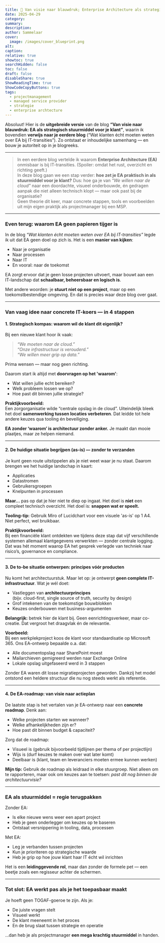 ```yaml
---
title: 📐 Van visie naar blauwdruk; Enterprise Architecture als strategisch stuurmiddel voor je klant 🚀
date: 2025-04-29
category:
summary:
description: 
author: Sammelaar
cover:
  image: /images/cover_blueprint.png
alt:
caption:
relative: true
showtoc: true
searchHidden: false
toc: false
draft: false
disableShare: true
ShowReadingTime: true
ShowCodeCopyButtons: true
tags:
  - projectmanagement
  - managed service provider
  - strategie
  - enterprise archtecture
---
```

Absoluut! Hier is de **uitgebreide versie** van de blog **“Van visie naar blauwdruk: EA als strategisch stuurmiddel voor je klant”**, waarin ik bovendien **verwijs naar je eerdere blog** (“Wat klanten écht moeten weten over EA bij IT-transities”). Zo ontstaat er inhoudelijke samenhang — en bouw je autoriteit op in je blogreeks.

---
> In een eerdere blog vertelde ik waarom **Enterprise Architecture (EA)** onmisbaar is bij IT-transities. (Spoiler: omdat het rust, overzicht en richting geeft.)  
> In deze blog gaan we een stap verder: **hoe zet je EA praktisch in als stuurmiddel voor je klant?** Dus: hoe ga je van *"We willen naar de cloud"* naar een doordachte, visueel onderbouwde, én gedragen aanpak die niet alleen technisch klopt — maar ook past bij de organisatie?  
> Geen theorie dit keer, maar concrete stappen, tools en voorbeelden uit mijn eigen praktijk als projectmanager bij een MSP.

---

### Even terug: waarom EA geen papieren tijger is

In de blog *“Wat klanten écht moeten weten over EA bij IT-transities”* legde ik uit dat EA geen doel op zich is. Het is een **manier van kijken**:  
- Naar je organisatie  
- Naar processen  
- Naar IT  
- En vooral: naar de toekomst

EA zorgt ervoor dat je geen losse projecten uitvoert, maar bouwt aan een IT-landschap dat **schaalbaar, beheersbaar en logisch is**.  

Met andere woorden: je **stuurt niet op een project**, maar op een toekomstbestendige omgeving. En dat is precies waar deze blog over gaat.

---

### Van vaag idee naar concrete IT-koers — in 4 stappen

#### 1. Strategisch kompas: waarom wil de klant dit eigenlijk?  
Bij een nieuwe klant hoor ik vaak:  
> *“We moeten naar de cloud.”*  
> *“Onze infrastructuur is verouderd.”*  
> *“We willen meer grip op data.”*

Prima wensen — maar nog geen richting.  

Daarom start ik altijd met **doorvragen op het 'waarom'**:
- Wat willen jullie echt bereiken?
- Welk probleem lossen we op?
- Hoe past dit binnen jullie strategie?

**Praktijkvoorbeeld:**  
Een zorgorganisatie wilde “centrale opslag in de cloud”. Uiteindelijk bleek het doel **samenwerking tussen locaties verbeteren**. Dat leidde tot hele andere keuzes qua tooling én beveiliging.

**EA zonder ‘waarom’ is architectuur zonder anker.** Je maakt dan mooie plaatjes, maar ze helpen niemand.

---
#### 2. De huidige situatie begrijpen (as-is) — zonder te verzanden

Je kunt geen route uitstippelen als je niet weet waar je nu staat. Daarom brengen we het huidige landschap in kaart:
- Applicaties
- Datastromen
- Gebruikersgroepen
- Knelpunten in processen

**Maar…** pas op dat je hier niet te diep op ingaat. Het doel is **niet** een compleet technisch overzicht. Het doel is: **snappen wat er speelt.**

**Tooling-tip:** Gebruik Miro of Lucidchart voor een visuele 'as-is' op 1 A4. Niet perfect, wel bruikbaar.

**Praktijkvoorbeeld:**  
Bij een financiële klant ontdekten we tijdens deze stap dat vijf verschillende systemen allemaal klantgegevens verwerkten — zonder centrale logging. Dat was hét moment waarop EA het gesprek verlegde van techniek naar risico’s, governance en compliance.

---
#### 3. De to-be situatie ontwerpen: principes vóór producten

Nu komt het architectuurstuk. Maar let op: je ontwerpt **geen complete IT-infrastructuur**. Wat je wél doet:
- Vastleggen van **architectuurprincipes**  
  (bijv. cloud-first, single source of truth, security by design)
- Grof intekenen van de toekomstige bouwblokken  
- Keuzes onderbouwen met business-argumenten

**Belangrijk:** betrek hier de klant bij. Geen eenrichtingsverkeer, maar co-creatie. Dat vergroot het draagvlak én de relevantie.

**Voorbeeld:**  
Bij een werkplekproject koos de klant voor standaardisatie op Microsoft 365. Ons EA-ontwerp bepaalde o.a. dat:
- Alle documentopslag naar SharePoint moest  
- Mailarchieven gemigreerd werden naar Exchange Online  
- Lokale opslag uitgefaseerd werd in 3 stappen

Zonder EA waren dit losse migratieprojecten geworden. Dankzij het model ontstond een heldere structuur die nu nog steeds werkt als referentie.

---
#### 4. De EA-roadmap: van visie naar actieplan

De laatste stap is het vertalen van je EA-ontwerp naar een **concrete roadmap**. Denk aan:
- Welke projecten starten we wanneer?  
- Welke afhankelijkheden zijn er?  
- Hoe past dit binnen budget & capaciteit?

Zorg dat de roadmap:
- Visueel is (gebruik bijvoorbeeld tijdlijnen per thema of per projectlijn)  
- Wijs is (durf keuzes te maken over wat later komt)  
- Deelbaar is (klant, team en leveranciers moeten ermee kunnen werken)

**Mijn tip:** Gebruik de roadmap als leidraad in elke stuurgroep. Niet alleen om te rapporteren, maar ook om keuzes aan te toetsen: *past dit nog binnen de architectuurvisie?*

---
### EA als stuurmiddel = regie terugpakken

Zonder EA:
- Is elke nieuwe wens weer een apart project  
- Heb je geen onderlegger om keuzes op te baseren  
- Ontstaat versnippering in tooling, data, processen  

Met EA:
- Leg je verbanden tussen projecten  
- Kun je prioriteren op strategische waarde  
- Heb je grip op hoe jouw klant haar IT écht wil inrichten

Het is een **leidinggevende rol**, maar dan zonder de formele pet — een beetje zoals een regisseur achter de schermen.

---
### Tot slot: EA werkt pas als je het toepasbaar maakt

Je hoeft geen TOGAF-goeroe te zijn. Als je:
- De juiste vragen stelt  
- Visueel werkt  
- De klant meeneemt in het proces  
- En de brug slaat tussen strategie en operatie  

…dan heb je als projectmanager **een mega krachtig stuurmiddel** in handen.